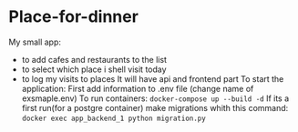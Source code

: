 # Place-for-dinner
My small app:
- to add cafes and restaurants to the list
- to select which place i shell visit today
- to log my visits to places
It will have api and frontend part
To start the application:
First add information to .env file (change name of exsmaple.env)
To run containers:
``` docker-compose up --build -d ```
If its a first run(for a postgre container) make migrations whith this command:
``` docker exec app_backend_1 python migration.py ```
